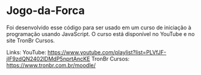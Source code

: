 # Jogo-da-Forca
Foi desenvolvido esse código para ser usado em um curso de iniciação à programação usando JavaScript.
O curso está disponível no YouTube e no site TronBr Cursos.

Links:
YouTube: https://www.youtube.com/playlist?list=PLVfJF-jIF9zdQN2402lDMdP5nprtAncKE
TronBr Cursos: https://www.tronbr.com.br/moodle/
